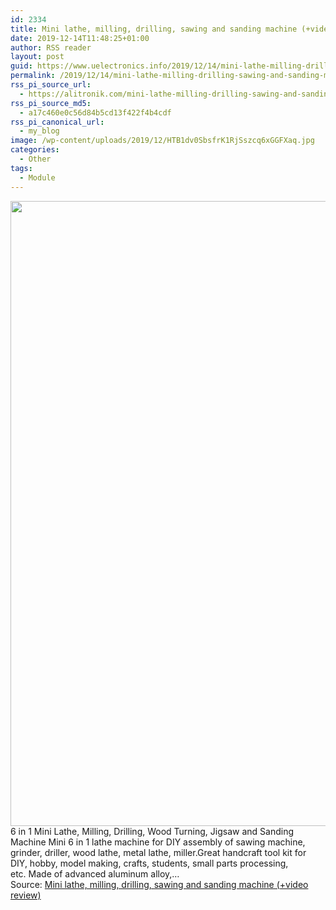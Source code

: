 ```yaml
---
id: 2334
title: Mini lathe, milling, drilling, sawing and sanding machine (+video review)
date: 2019-12-14T11:48:25+01:00
author: RSS reader
layout: post
guid: https://www.uelectronics.info/2019/12/14/mini-lathe-milling-drilling-sawing-and-sanding-machine-video-review/
permalink: /2019/12/14/mini-lathe-milling-drilling-sawing-and-sanding-machine-video-review/
rss_pi_source_url:
  - https://alitronik.com/mini-lathe-milling-drilling-sawing-and-sanding-machine-video-review/
rss_pi_source_md5:
  - a17c460e0c56d84b5cd13f422f4b4cdf
rss_pi_canonical_url:
  - my_blog
image: /wp-content/uploads/2019/12/HTB1dv0SbsfrK1RjSszcq6xGGFXaq.jpg
categories:
  - Other
tags:
  - Module
---
```

<img loading="lazy" src="https://www.uelectronics.info/wp-content/uploads/2019/12/HTB1dv0SbsfrK1RjSszcq6xGGFXaq.jpg" width="1000" height="1000" />&#013;  
6 in 1 Mini Lathe, Milling, Drilling, Wood Turning, Jigsaw and Sanding Machine Mini 6 in 1 lathe machine for DIY assembly of sawing machine, grinder, driller, wood lathe, metal lathe, miller.Great handcraft tool kit for DIY, hobby, model making, crafts, students, small parts processing, etc. Made of advanced aluminum alloy,…&#013;  
Source: <a href="https://alitronik.com/mini-lathe-milling-drilling-sawing-and-sanding-machine-video-review/" target="_blank" rel="noopener noreferrer">Mini lathe, milling, drilling, sawing and sanding machine (+video review)</a>